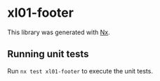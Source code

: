 # xl01-footer

This library was generated with [Nx](https://nx.dev).

## Running unit tests

Run `nx test xl01-footer` to execute the unit tests.
